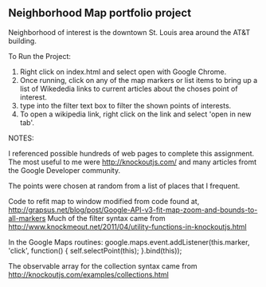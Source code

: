 ## Neighborhood Map portfolio project

   Neighborhood of interest is the downtown St. Louis area around the AT&T building.

To Run the Project:
  1.  Right click on index.html and select open with Google Chrome.
  2.  Once running, click on any of the map markers or list items to bring up a list of Wikededia links to current articles about the choses point of interest.
  3.  type into the filter text box to filter the shown points of interests.
  4.  To open a wikipedia link, right click on the link and select 'open in new tab'.


NOTES:

I referenced possible hundreds of web pages to complete this assignment.
The most useful to me were http://knockoutjs.com/ and many articles fromt the Google Developer community.

The points were chosen at random from a list of places that I frequent.

Code to refit map to window modified from code found at, http://grapsus.net/blog/post/Google-API-v3-fit-map-zoom-and-bounds-to-all-markers
Much of the filter syntax came from http://www.knockmeout.net/2011/04/utility-functions-in-knockoutjs.html

In the Google Maps routines:
google.maps.event.addListener(this.marker, 'click', function() {
    self.selectPoint(this);
}.bind(this));

The observable array for the collection syntax came from http://knockoutjs.com/examples/collections.html
